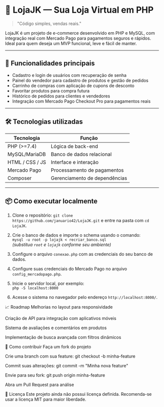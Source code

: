 # 🛒 LojaJK — Sua Loja Virtual em PHP

> "Código simples, vendas reais."

LojaJK é um projeto de e-commerce desenvolvido em PHP e MySQL, com integração real com Mercado Pago para pagamentos seguros e rápidos. Ideal para quem deseja um MVP funcional, leve e fácil de manter.

---

## 🚀 Funcionalidades principais

- Cadastro e login de usuários com recuperação de senha  
- Painel do vendedor para cadastro de produtos e gestão de pedidos  
- Carrinho de compras com aplicação de cupons de desconto  
- Favoritar produtos para compra futura  
- Histórico de pedidos para clientes e vendedores  
- Integração com Mercado Pago Checkout Pro para pagamentos reais  

---

## 🛠 Tecnologias utilizadas

| Tecnologia     | Função                          |
| -------------- | ------------------------------ |
| PHP (>=7.4)    | Lógica de back-end              |
| MySQL/MariaDB  | Banco de dados relacional       |
| HTML / CSS / JS| Interface e interação           |
| Mercado Pago   | Processamento de pagamentos     |
| Composer       | Gerenciamento de dependências   |

---

## 📦 Como executar localmente

1. Clone o repositório:
   `git clone https://github.com/januario42/LojaJK.git` e entre na pasta com `cd LojaJK`.

2. Crie o banco de dados e importe o schema usando o comando:  
   `mysql -u root -p lojajk < recriar_banco.sql`  
   *(substitua `root` e `lojajk` conforme seu ambiente)*

3. Configure o arquivo `conexao.php` com as credenciais do seu banco de dados.

4. Configure suas credenciais do Mercado Pago no arquivo `config_mercadopago.php`.

5. Inicie o servidor local, por exemplo:  
   `php -S localhost:8000`

6. Acesse o sistema no navegador pelo endereço `http://localhost:8000/`.

📈 Roadmap
Melhorias no layout para responsividade

Criação de API para integração com aplicativos móveis

Sistema de avaliações e comentários em produtos

Implementação de busca avançada com filtros dinâmicos

🤝 Como contribuir
Faça um fork do projeto

Crie uma branch com sua feature: git checkout -b minha-feature

Commit suas alterações: git commit -m "Minha nova feature"

Envie para seu fork: git push origin minha-feature

Abra um Pull Request para análise

📄 Licença
Este projeto ainda não possui licença definida. Recomenda-se usar a licença MIT para maior liberdade.
